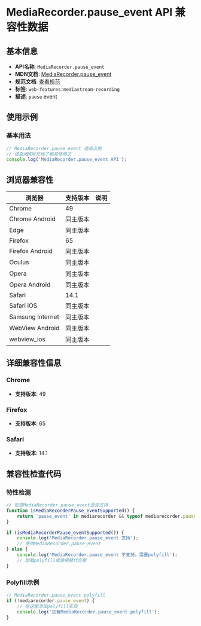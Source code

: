 # MediaRecorder.pause_event API 兼容性数据

## 基本信息

- **API名称**: `MediaRecorder.pause_event`
- **MDN文档**: [MediaRecorder.pause_event](https://developer.mozilla.org/docs/Web/API/MediaRecorder/pause_event)
- **规范文档**: [查看规范](https://w3c.github.io/mediacapture-record/#dom-mediarecorder-onpause)
- **标签**: `web-features:mediastream-recording`
- **描述**: `pause` event

## 使用示例

### 基本用法

```javascript
// MediaRecorder.pause_event 使用示例
// 请查阅MDN文档了解具体用法
console.log('MediaRecorder.pause_event API');
```

## 浏览器兼容性

| 浏览器 | 支持版本 | 说明 |
|--------|----------|------|
| Chrome | 49 |  |
| Chrome Android | 同主版本 |  |
| Edge | 同主版本 |  |
| Firefox | 65 |  |
| Firefox Android | 同主版本 |  |
| Oculus | 同主版本 |  |
| Opera | 同主版本 |  |
| Opera Android | 同主版本 |  |
| Safari | 14.1 |  |
| Safari iOS | 同主版本 |  |
| Samsung Internet | 同主版本 |  |
| WebView Android | 同主版本 |  |
| webview_ios | 同主版本 |  |

## 详细兼容性信息

### Chrome

- **支持版本**: 49

### Firefox

- **支持版本**: 65

### Safari

- **支持版本**: 14.1

## 兼容性检查代码

### 特性检测

```javascript
// 检查MediaRecorder.pause_event是否支持
function isMediaRecorderPause_eventSupported() {
    return 'pause_event' in mediarecorder && typeof mediarecorder.pause_event === 'function';
}

if (isMediaRecorderPause_eventSupported()) {
    console.log('MediaRecorder.pause_event 支持');
    // 使用MediaRecorder.pause_event
} else {
    console.log('MediaRecorder.pause_event 不支持，需要polyfill');
    // 加载polyfill或使用替代方案
}
```

### Polyfill示例

```javascript
// MediaRecorder.pause_event polyfill
if (!mediarecorder.pause_event) {
    // 在这里添加polyfill实现
    console.log('加载MediaRecorder.pause_event polyfill');
}
```

